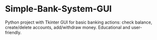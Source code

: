 # Simple-Bank-System-GUI
Python project with Tkinter GUI for basic banking actions: check balance, create/delete accounts, add/withdraw money. Educational and user-friendly.
